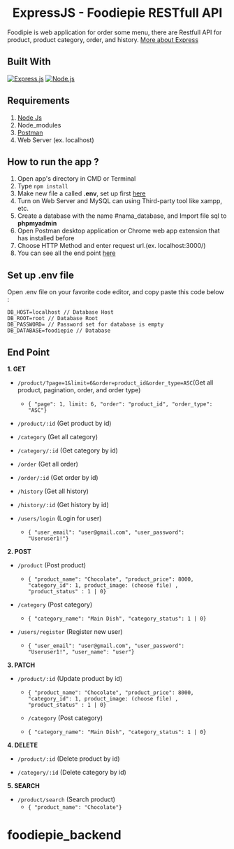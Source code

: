<h1 align="center">ExpressJS - Foodiepie RESTfull API</h1>

Foodipie is web application for order some menu, there are Restfull API for product, product category, order, and history. [More about Express](https://en.wikipedia.org/wiki/Express.js)

## Built With

[![Express.js](https://img.shields.io/badge/Express.js-4.x-orange.svg?style=rounded-square)](https://expressjs.com/en/starter/installing.html)
[![Node.js](https://img.shields.io/badge/Node.js-v.12.13-green.svg?style=rounded-square)](https://nodejs.org/)

## Requirements

1. <a href="https://nodejs.org/en/download/">Node Js</a>
2. Node_modules
3. <a href="https://www.getpostman.com/">Postman</a>
4. Web Server (ex. localhost)

## How to run the app ?

1. Open app's directory in CMD or Terminal
2. Type `npm install`
3. Make new file a called **.env**, set up first [here](#set-up-env-file)
4. Turn on Web Server and MySQL can using Third-party tool like xampp, etc.
5. Create a database with the name #nama_database, and Import file sql to **phpmyadmin**
6. Open Postman desktop application or Chrome web app extension that has installed before
7. Choose HTTP Method and enter request url.(ex. localhost:3000/)
8. You can see all the end point [here](#end-point)

## Set up .env file

Open .env file on your favorite code editor, and copy paste this code below :

```
DB_HOST=localhost // Database Host
DB_ROOT=root // Database Root
DB_PASSWORD= // Password set for database is empty
DB_DATABASE=foodiepie // Database
```

## End Point

**1. GET**

- `/product/?page=1&limit=6&order=product_id&order_type=ASC`(Get all product, pagination, order, and order type)

  - `{ "page": 1, limit: 6, "order": "product_id", "order_type": "ASC"}`

- `/product/:id` (Get product by id)

- `/category` (Get all category)

- `/category/:id` (Get category by id)

- `/order` (Get all order)

- `/order/:id` (Get order by id)

- `/history` (Get all history)

- `/history/:id` (Get history by id)

- `/users/login` (Login for user)
  - `{ "user_email": "user@gmail.com", "user_password": "Useruser1!"}`

**2. POST**

- `/product` (Post product)

  - `{ "product_name": "Chocolate", "product_price": 8000, "category_id": 1, product_image: (choose file) , "product_status" : 1 | 0}`

- `/category` (Post category)

  - `{ "category_name": "Main Dish", "category_status": 1 | 0}`

- `/users/register` (Register new user)
  - `{ "user_email": "user@gmail.com", "user_password": "Useruser1!", "user_name": "user"}`

**3. PATCH**

- `/product/:id` (Update product by id)

  - `{ "product_name": "Chocolate", "product_price": 8000, "category_id": 1, product_image: (choose file) , "product_status" : 1 | 0}`

  - `/category` (Post category)
  - `{ "category_name": "Main Dish", "category_status": 1 | 0}`

**4. DELETE**

- `/product/:id` (Delete product by id)

- `/category/:id` (Delete category by id)

**5. SEARCH**

- `/product/search` (Search product)
  - `{ "product_name": "Chocolate"}`

# foodiepie_backend
